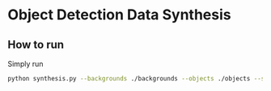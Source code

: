 # Object Detection Data Synthesis

## How to run

Simply run

``` bash
python synthesis.py --backgrounds ./backgrounds --objects ./objects --savename ./synthesis --number 1000
```